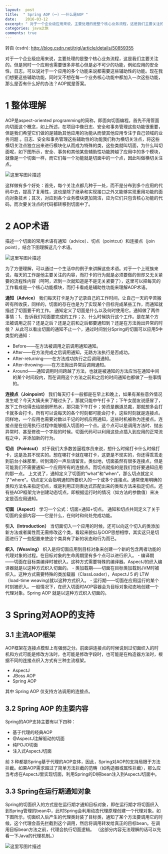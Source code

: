 ```yaml
---
layout:  post
title:  " Spring AOP（一）——什么是AOP "
date:    2016-03-12
excerpt: " 对于一个企业级应用来说，主要处理的是整个核心业务流程，这是我们主要关注的。但是同时一个应用也需要很多非核心但是必不可少的功能，例如应用的安全性，日志，可以说对于一个应用的多个功能来说都需要这些辅助性的功能。现在我们想要这些辅助功能，同时又不想在每一个业务核心功能中都加入一次这些功能，那么是否有什么好的办法？AOP就是答案。1整体理解AOP是aspect-orientedprogrammin... "
categories: java之旅 
comments: true
---
```

转自 (csdn): http://blog.csdn.net/trigl/article/details/50859355
<div class="markdown_views">
 <p>对于一个企业级应用来说，主要处理的是整个核心业务流程，这是我们主要关注的。但是同时一个应用也需要很多非核心但是必不可少的功能，例如应用的安全性，日志，可以说对于一个应用的多个功能来说都需要这些辅助性的功能。现在我们想要这些辅助功能，同时又不想在每一个业务核心功能中都加入一次这些功能，那么是否有什么好的办法？AOP就是答案。</p> 
 <h1 id="1-整体理解">1 整体理解</h1> 
 <p>AOP是aspect-oriented programming的简称，即面向切面编程。首先不用管面向切面这个概念，如上所述，在项目中像日志、安全和事务管理这些功能很重要，但是我们希望它们做的是辅助其他应用的功能从而使其他应用专注于自己领域的业务问题 。日志、安全和事务管理这些辅助性的功能我们称为横切关注点，将这些横切关注点独立出来进行模块化从而成为特殊的类，这些类就叫切面，为什么叫切面呢，如下图所示，安全、事务和其他某些辅助性功能跨越了应用中的多个模块，就像是一个切面一样，而它们每一个功能就是切面中的一个点，因此叫做横切关注点。</p> 
 <p><img src="http://img.blog.csdn.net/20160311225845822" alt="这里写图片描述" title=""></p> 
 <p>这样做有多个好处：首先，每个关注点都几种于一处，而不是分布到多个应用的代码中去，提高了复用性，这也是除了继承和实现接口之外又能够实现重用功能的面向对象技术；其次，对应到各个业务模块更加简洁，应为它们只包含核心功能的代码，而次要关注点的代码都转移到切面中了。</p> 
 <h1 id="2-aop术语">2 AOP术语</h1> 
 <p>描述一个切面的常用术语有通知（advice）、切点（pointcut）和连接点（join point），结合下图理解这几个术语。</p> 
 <p><img src="http://img.blog.csdn.net/20160311231111249" alt="这里写图片描述" title=""></p> 
 <p>为了方便理解，可以通过一个生活中的例子来讲解这些术语。对于一个上班族来说，每天的工作是他主要关注的内容，而打卡的行为就是必须要做的但却又无关紧要的流程性内容（呵呵，迟到一次就知道是不是无关紧要了），这里可以把每天的工作看成是一个核心功能模块，而打卡看成是辅助性功能来理解AOP术语。</p> 
 <p><strong>通知（Advice）</strong>  我们每天打卡是为了记录自己的工作时间，让自己一天的辛苦搬砖有所收获，同样的，切面的存在也是为了实现某个目标完成某些工作，而通知就描述了切面要干的工作。  通知定义了切面是什么以及何时使用它。通知做了两件事情：1、告诉我们切面要完成的工作；2、什么时候执行这个工作。是在某个方法被调用之前？还是之后？还是之前和之后都要通知到？还是在方法抛出异常的时候？  从此可以看出切面的通知不止一个，通过时间划分Spring的切面可以应用5中类型的通知：</p> 
 <ul> 
  <li>Before——在方法被调用之前调用通知通知。</li> 
  <li>After——在方法完成之后调用通知，无路方法执行是否成功。</li> 
  <li>After-returning——在方法成功执行之后调用通知。</li> 
  <li>After-throwing——在方法抛出异常后调用通知。</li> 
  <li>Around——通知调用时间跨越了方法，也就是被通知的方法应当在通知中间的某个时间段内，而在调用这个方法之前和之后的时间通知也都做了一些事情的。</li> 
 </ul> 
 <p><strong>连接点（Joinpoint）</strong>  我们每天打卡一般都是在早上和晚上，如果有某些意外情况发生呢？今天大姨夫来了睡过头了，那就只能中午打卡了；下午女朋友说感冒了，放下工作也得去给她倒杯热水，那只能下午打卡；劳资是霸道总裁，那就想多会打卡就多会打卡。所有可以说每天的各个时刻都可能会打卡，这些时刻就是连接点。  同样地，一个应用也需要对数以千记的时机应用通知，这些时机被称为连接点。连接点是在应用执行过程中能够插入切面的一个点。这个点可以是调用方法时、抛出异常时、甚至修改一个字段的时候。切面代码可以利用这些点插入到应用的正常流程之中，并添加新的行为。</p> 
 <p><strong>切点（Pointcut）</strong>  对于我们大多数苦逼程序员来说，想什么时候打卡什么时候打卡，这是及其不现实的。想在哪打卡就在哪打卡，这更是不现实的，你还得乖乖走到前台小妹那里，听到滴的一声后请留言。类似地，切面虽然有很多连接点，但是可能我们不需要通知一个应用所有的连接点。而切点就指的是我们恰好要通知应用的那一点。  上文说了，通知定义了切面的“what”和“when”，那么切点就定义了“where”。切点定义会指明通知所要织入的一个或多个连接点。通常使用明确的类和方法名来指定切点，或是利用正则表达式匹配出来的类和方法来指定切点。还有些AOP框架允许创建动态切点，即根据运行时的情况（如方法的参数值）来决定是否应用通知。</p> 
 <p><strong>切面（Aspect）</strong>  学习一个公式：切面=通知+切点。  通知和切点共同定义了关于切面的全部内容——它是什么，在何时和何处完成功能。</p> 
 <p><strong>引入（Introduction）</strong>  当切面切入一个应用的时候，还可以向这个切入的类添加新方法或者属性而无需修改这个类，看起来貌似与OOP思想相悖，其实这只是切面进行了一些配置来使这个类具有了新的状态和行为而已。</p> 
 <p><strong>织入（Weaving）</strong>  织入是将切面应用到目标对象来创建一个新的包含两者功能的代理对象的过程。在目标对象的生命周期里有多个点可以进行织入。  - 编译期——切面在目标类编译时被织入。这种方式需要特殊的编译器。AspectJ的织入编译器就是以这种方式织入切面的。  - 类加载期——切面在目标类加载到JVM时被织入。这种方式需要特殊的类加载器（ClassLoader），AspectJ 5 的 LTW（load-time weaving)就以这种方式织入。  - 运行期——切面在应用运行的某个时刻被织入。一般情况下，在织入切面时AOP容器会为目标对象动态地创建一个代理对象。Spring AOP 就是以这种方式织入切面的。</p> 
 <h1 id="3-spring对aop的支持">3 Spring对AOP的支持</h1> 
 <h2 id="31-主流aop框架">3.1 主流AOP框架</h2> 
 <p>AOP框架在连接点模型上有强弱之分。前面讲连接点的时候说到过切面织入的时机和方式可能是修改方法时，也可能是修改字段时，也可能是在构造器方法时，根据不同的连接点织入方式有三种主流框架。</p> 
 <ul> 
  <li>AspectJ</li> 
  <li>JBoss AOP</li> 
  <li>Spring AOP</li> 
 </ul> 
 <p>其中 Spring AOP 仅支持方法调用的连接点。 </p> 
 <h2 id="32-spring-aop-的主要内容">3.2 Spring AOP 的主要内容</h2> 
 <p>Spring的AOP支持主要有以下四种：</p> 
 <ul> 
  <li>基于代理的经典AOP</li> 
  <li>@AspectJ注解驱动的切面</li> 
  <li>纯POJO切面</li> 
  <li>注入式AspectJ切面</li> 
 </ul> 
 <p>前 3 种都是Spring基于代理的AOP变体，因此，Spring对AOP的支持局限于方法拦截。如果AOP需求超过了简单方法拦截的范畴（如构造器或属性拦截），那么应当考虑在AspectJ里实现切面，利用Spring的DI把bean注入到AspectJ切面中。</p> 
 <h2 id="33-spring在运行期通知对象">3.3 Spring在运行期通知对象</h2> 
 <p>Spring的切面织入的方式是在运行期才通知目标对象，即在运行期才将切面织入到Spring管理的bean中，此时Spring会利用动态代理原理创建一个代理对象。如下图所示，切面织入后产生的代理类封装了目标类，通知了某个方法要调用它的时候，这个代理会首先拦截到这个调用，然后将调用转发给真正的目标bean。在调用目标bean方法之前，代理会执行切面逻辑。  （这部分内容无法理解的话可以先看一下Java的代理机制。）</p> 
 <p><img src="http://img.blog.csdn.net/20160312011613426" alt="这里写图片描述" title=""></p>
</div>